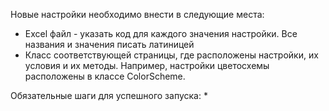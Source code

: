 Новые настройки необходимо внести в следующие места:
* Excel файл - указать код для каждого значения настройки. Все названия и значения писать латиницей
* Класс соответствующей страницы, где расположены настройки, их условия и их методы. Например, настройки цветосхемы расположены в классе ColorScheme.

Обязательные шаги для успешного запуска:
* 

